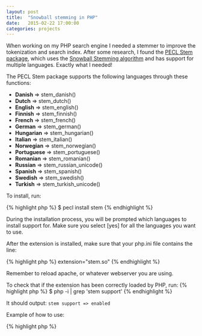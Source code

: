 ```yaml
---
layout: post
title:  "Snowball stemming in PHP"
date:   2015-02-22 17:00:00
categories: projects
---
```


When working on my PHP search engine I needed a stemmer to improve the tokenization and search index. After some research, I found the [PECL Stem package](http://pecl.php.net/package/stem), which uses the [Snowball Stemming algorithm](http://snowball.tartarus.org/texts/introduction.html) and has support for multiple languages. Exactly what I needed!

The PECL Stem package supports the following languages through these functions:

- **Danish** => stem_danish()
- **Dutch** => stem_dutch()
- **English** => stem_english()
- **Finnish** => stem_finnish()
- **French** => stem_french()
- **German** => stem_german()
- **Hungarian** => stem_hungarian()
- **Italian** => stem_italian()
- **Norwegian** => stem_norwegian()
- **Portuguese** => stem_portuguese()
- **Romanian** => stem_romanian()
- **Russian** => stem_russian_unicode()
- **Spanish** => stem_spanish()
- **Swedish** => stem_swedish()
- **Turkish** => stem_turkish_unicode()

To install, run:

{% highlight php %}
$ pecl install stem
{% endhighlight %}

During the installation process, you will be prompted which languages to install support for. Make sure you select [yes] for all the languages you want to use.

After the extension is installed, make sure that your php.ini file contains the line:

{% highlight php %}
extension="stem.so"
{% endhighlight %}

Remember to reload apache, or whatever webserver you are using.

To check that if the extension has been correctly loaded by PHP, run:
{% highlight php %}
$ php -i | grep 'stem support'
{% endhighlight %}

It should output: ```stem support => enabled```

Example of how to use:

{% highlight php %}
<?php

echo stem_english('computer'); // Prints the stem "comput"
echo stem_swedish('datorer');  // Prints the stem "dator"

{% endhighlight %}

